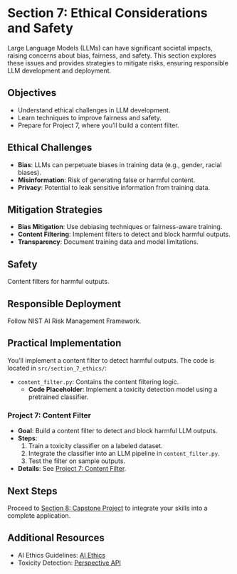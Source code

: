 # Section 7: Ethical Considerations and Safety

Large Language Models (LLMs) can have significant societal impacts, raising concerns about bias, fairness, and safety. This section explores these issues and provides strategies to mitigate risks, ensuring responsible LLM development and deployment.

## Objectives
- Understand ethical challenges in LLM development.
- Learn techniques to improve fairness and safety.
- Prepare for Project 7, where you’ll build a content filter.

## Ethical Challenges
- **Bias**: LLMs can perpetuate biases in training data (e.g., gender, racial biases).
- **Misinformation**: Risk of generating false or harmful content.
- **Privacy**: Potential to leak sensitive information from training data.

## Mitigation Strategies
- **Bias Mitigation**: Use debiasing techniques or fairness-aware training.
- **Content Filtering**: Implement filters to detect and block harmful outputs.
- **Transparency**: Document training data and model limitations.

## Safety
Content filters for harmful outputs.

## Responsible Deployment
Follow NIST AI Risk Management Framework.

## Practical Implementation
You’ll implement a content filter to detect harmful outputs. The code is located in `src/section_7_ethics/`:
- `content_filter.py`: Contains the content filtering logic.
  - **Code Placeholder**: Implement a toxicity detection model using a pretrained classifier.

### Project 7: Content Filter
- **Goal**: Build a content filter to detect and block harmful LLM outputs.
- **Steps**:
  1. Train a toxicity classifier on a labeled dataset.
  2. Integrate the classifier into an LLM pipeline in `content_filter.py`.
  3. Test the filter on sample outputs.
- **Details**: See [Project 7: Content Filter](project_7_content_filter.md).

## Next Steps
Proceed to [Section 8: Capstone Project](section_8_capstone.md) to integrate your skills into a complete application.

## Additional Resources
- AI Ethics Guidelines: [AI Ethics](https://www.unesco.org/en/artificial-intelligence/recommendation-ethics)
- Toxicity Detection: [Perspective API](https://www.perspectiveapi.com/)
